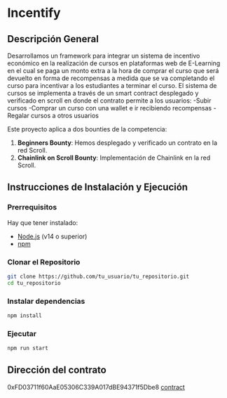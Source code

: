 # Incentify
## Descripción General
Desarrollamos un framework para integrar un sistema de incentivo económico en la realización de cursos en plataformas web de E-Learning en el cual se paga un monto extra a la hora de comprar el curso que será devuelto en forma de recompensas a medida que se va completando el curso para incentivar a los estudiantes a terminar el curso. El sistema de cursos se implementa a través de un smart contract desplegado y verificado en scroll en donde el contrato permite a los usuarios: 
-Subir cursos
-Comprar un curso con una wallet e ir recibiendo recompensas
-Regalar cursos a otros usuarios

Este proyecto aplica a dos bounties de la competencia:
1. **Beginners Bounty**: Hemos desplegado y verificado un contrato en la red Scroll.
2. **Chainlink on Scroll Bounty**: Implementación de Chainlink en la red Scroll.

## Instrucciones de Instalación y Ejecución

### Prerrequisitos

Hay que tener instalado:
- [Node.js](https://nodejs.org/) (v14 o superior)
- [npm](https://www.npmjs.com/)

### Clonar el Repositorio

```bash
git clone https://github.com/tu_usuario/tu_repositorio.git
cd tu_repositorio
```

### Instalar dependencias

```bash
npm install
```

### Ejecutar

```bash
npm run start
```

## Dirección del contrato
0xFD03711f60AaE05306C339A017dBE94371f5Dbe8
[contract](https://sepolia.scrollscan.dev/address/0xFD03711f60AaE05306C339A017dBE94371f5Dbe8)
